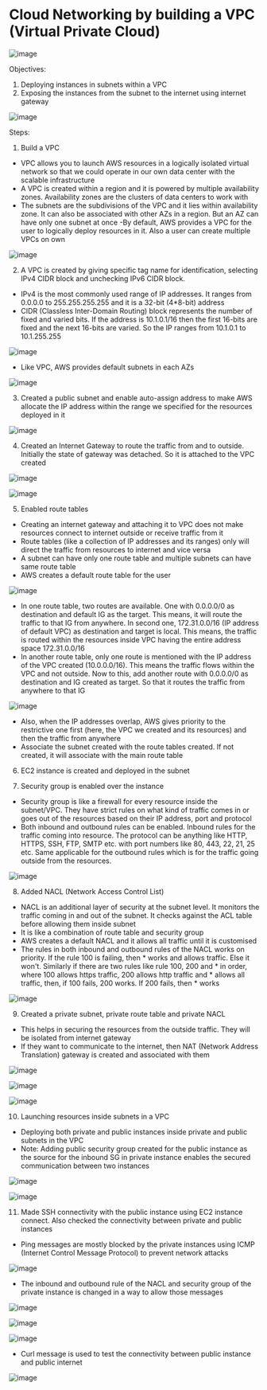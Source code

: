 # Cloud Networking by building a VPC (Virtual Private Cloud)

![image](https://github.com/user-attachments/assets/4fabcb19-53aa-4d2e-bc5f-5d7894a32231)

Objectives:
1. Deploying instances in subnets within a VPC
2. Exposing the instances from the subnet to the internet using internet gateway

![image](https://github.com/user-attachments/assets/b371f742-aed1-49e7-aff6-16d6f801c053)


Steps:
1. Build a VPC
- VPC allows you to launch AWS resources in a logically isolated virtual network so that we could operate in our own data center with the scalable infrastructure
- A VPC is created within a region and it is powered by multiple availability zones. Availability zones are the clusters of data centers to work with
- The subnets are the subdivisions of the VPC and it lies within availability zone. It can also be associated with other AZs in a region. But an AZ can have only one subnet at once
-By default, AWS provides a VPC for the user to logically deploy resources in it. Also a user can create multiple VPCs on own

![image](https://github.com/user-attachments/assets/c9dcc972-457e-4ed7-b905-3872c35921f2)

2. A VPC is created by giving specific tag name for identification, selecting IPv4 CIDR block and unchecking IPv6 CIDR block.
- IPv4 is the most commonly used range of IP addresses. It ranges from 0.0.0.0 to 255.255.255.255 and it is a 32-bit (4*8-bit) address
- CIDR (Classless Inter-Domain Routing) block represents the number of fixed and varied bits. If the address is 10.1.0.1/16 then the first 16-bits are fixed and the next 16-bits are varied. So the IP ranges from 10.1.0.1 to 10.1.255.255

![image](https://github.com/user-attachments/assets/5fa6b42b-7a9a-4b1e-88fd-3c1c1892e3d7)

- Like VPC, AWS provides default subnets in each AZs

![image](https://github.com/user-attachments/assets/03a29fe7-4606-4aa8-b96a-ac445ea1422a)

3. Created a public subnet and enable auto-assign address to make AWS allocate the IP address within the range we specified for the resources deployed in it

![image](https://github.com/user-attachments/assets/b9fa6372-f7f0-43fa-a5b2-76b467b6b0f2)

4. Created an Internet Gateway to route the traffic from and to outside. Initially the state of gateway was detached. So it is attached to the VPC created

![image](https://github.com/user-attachments/assets/eff4d419-5e1e-4398-b48f-23c195b348d8)

![image](https://github.com/user-attachments/assets/1dc0bb42-b02e-44a9-b97b-502286a404cb)

5. Enabled route tables
- Creating an internet gateway and attaching it to VPC does not make resources connect to internet outside or receive traffic from it
- Route tables (like a collection of IP addresses and its ranges) only will direct the traffic from resources to internet and vice versa
- A subnet can have only one route table and multiple subnets can have same route table
- AWS creates a default route table for the user

![image](https://github.com/user-attachments/assets/90b534bb-4dd4-4278-8dd7-4bed0e03057b)

- In one route table, two routes are available. One with 0.0.0.0/0 as destination and default IG as the target. This means, it will route the traffic to that IG from anywhere. In second one, 172.31.0.0/16 (IP address of default VPC) as destination and target is local. This means, the traffic is routed within the resources inside VPC having the entire address space 172.31.0.0/16
- In another route table, only one route is mentioned with the IP address of the VPC created (10.0.0.0/16). This means the traffic flows within the VPC and not outside. Now to this, add another route with 0.0.0.0/0 as destination and IG created as target. So that it routes the traffic from anywhere to that IG

![image](https://github.com/user-attachments/assets/45b53ba3-5f34-4a64-9d97-ec8d60e588c5)

- Also, when the IP addresses overlap, AWS gives priority to the restrictive one first (here, the VPC we created and its resources) and then the traffic from anywhere
- Associate the subnet created with the route tables created. If not created, it will associate with the main route table

6. EC2 instance is created and deployed in the subnet

7. Security group is enabled over the instance
- Security group is like a firewall for every resource inside the subnet/VPC. They have strict rules on what kind of traffic comes in or goes out of the resources based on their IP address, port and protocol
- Both inbound and outbound rules can be enabled. Inbound rules for the traffic coming into resource. The protocol can be anything like HTTP, HTTPS, SSH, FTP, SMTP etc. with port numbers like 80, 443, 22, 21, 25 etc. Same applicable for the outbound rules which is for the traffic going outside from the resources.

![image](https://github.com/user-attachments/assets/aed3baa1-ce31-481c-90c7-600d28506e27)

8. Added NACL (Network Access Control List)
- NACL is an additional layer of security at the subnet level. It monitors the traffic coming in and out of the subnet. It checks against the ACL table before allowing them inside subnet
- It is like a combination of route table and security group
- AWS creates a default NACL and it allows all traffic until it is customised
- The rules in both inbound and outbound rules of the NACL works on priority. If the rule 100 is failing, then * works and allows traffic. Else it won't. Similarly if there are two rules like rule 100, 200 and * in order, where 100 allows https traffic, 200 allows http traffic and * allows all traffic, then, if 100 fails, 200 works. If 200 fails, then * works

![image](https://github.com/user-attachments/assets/a31da872-b82d-4bf0-867f-2b60f73e54ea)

9. Created a private subnet, private route table and private NACL
- This helps in securing the resources from the outside traffic. They will be isolated from internet gateway
- If they want to communicate to the internet, then NAT (Network Address Translation) gateway is created and associated with them

![image](https://github.com/user-attachments/assets/4ecbac15-8bb9-424b-9127-0ac1313d67c0)

![image](https://github.com/user-attachments/assets/317a6577-2622-4cb9-9de5-f821285ed0f9)

![image](https://github.com/user-attachments/assets/ba768e07-3612-4ea3-85c3-672d66dd0535)

10. Launching resources inside subnets in a VPC
- Deploying both private and public instances inside private and public subnets in the VPC
- Note: Adding public security group created for the public instance as the source for the inbound SG in private instance enables the secured communication between two instances

![image](https://github.com/user-attachments/assets/ea56deaf-e066-4113-b210-c68a331a850c)

![image](https://github.com/user-attachments/assets/80c84df7-ba2a-4986-969c-84b506ea76f1)

11. Made SSH connectivity with the public instance using EC2 instance connect. Also checked the connectivity between private and public instances
- Ping messages are mostly blocked by the private instances using ICMP (Internet Control Message Protocol) to prevent network attacks

![image](https://github.com/user-attachments/assets/640f48ba-982f-4d99-ba5f-982e767ed617)

- The inbound and outbound rule of the NACL and security group of the private instance is changed in a way to allow those messages

![image](https://github.com/user-attachments/assets/44b8986d-9141-4e66-a3fd-eef3bc99175e)

![image](https://github.com/user-attachments/assets/bfce593f-86f2-4092-9ec0-b4518bc6b30d)

![image](https://github.com/user-attachments/assets/2f2447d9-c9f1-4488-b407-1f5c3f1de7dd)

- Curl message is used to test the connectivity between public instance and public internet

![image](https://github.com/user-attachments/assets/4192ebe9-4a40-41f9-8798-a27d627b6da9)
